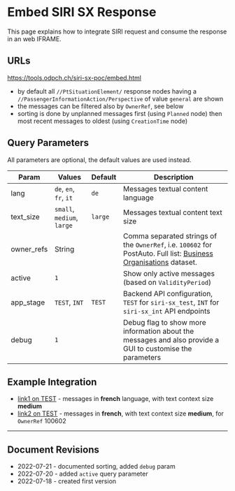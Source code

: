 # Embed SIRI SX Response

This page explains how to integrate SIRI request and consume the response in an web IFRAME.

## URLs

https://tools.odpch.ch/siri-sx-poc/embed.html

- by default all `//PtSituationElement/` response nodes having a `//PassengerInformationAction/Perspective` of value `general` are shown
- the messages can be filtered also by `OwnerRef`, see below
- sorting is done by unplanned messages first (using `Planned` node) then most recent messages to oldest (using `CreationTime` node)

## Query Parameters

All parameters are optional, the default values are used instead.

| Param | Values | Default | Description |
|-|-|-|-|
| lang | `de`, `en`, `fr`, `it`  | `de` | Messages textual content language |
| text_size | `small`, `medium`, `large`  | `large` | Messages textual content text size |
| owner_refs | String |  | Comma separated strings of the `OwnerRef`, i.e. `100602` for PostAuto. Full list: [Business Organisations](https://opentransportdata.swiss/en/dataset/goch) dataset.  |
| active | `1` |  | Show only active messages (based on `ValidityPeriod`) |
| app_stage | `TEST`, `INT`  | `TEST` | Backend API configuration, `TEST` for `siri-sx_test`, `INT` for `siri-sx_int` API endpoints |
| debug | `1`  |  | Debug flag to show more information about the messages and also provide a GUI to customise the parameters |

## Example Integration

- [link1 on TEST](https://tools.odpch.ch/siri-sx-poc/embed.html?app_stage=TEST&lang=fr&text_size=medium) - messages in **french** language, with text context size **medium**
- [link2 on TEST](https://tools.odpch.ch/siri-sx-poc/embed.html?app_stage=TEST&lang=fr&owner_refs=100602&text_size=medium) - messages in **french**, with text context size **medium**, for `OwnerRef` 100602

---

## Document Revisions

- 2022-07-21 - documented sorting, added `debug` param
- 2022-07-20 - added `active` query parameter
- 2022-07-18 - created first version
